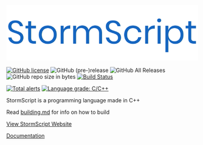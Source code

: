 ![](images/logo.png)

[![GitHub license](https://img.shields.io/github/license/stormprograms/stormscript.svg)](https://github.com/stormprograms/StormScript/blob/master/LICENSE)
![GitHub (pre-)release](https://img.shields.io/github/release-pre/stormprograms/stormscript.svg)
![GitHub All Releases](https://img.shields.io/github/downloads/stormprograms/stormscript/total.svg)
![GitHub repo size in bytes](https://img.shields.io/github/repo-size/stormprograms/stormscript.svg)
[![Build Status](https://dev.azure.com/alegosdude/stormscript/_apis/build/status/stormprograms.StormScript%20(1)?branchName=dev)](https://dev.azure.com/alegosdude/stormscript/_build/latest?definitionId=2?branchName=dev)

[![Total alerts](https://img.shields.io/lgtm/alerts/g/stormprograms/StormScript.svg?logo=lgtm&logoWidth=18)](https://lgtm.com/projects/g/stormprograms/StormScript/alerts/)
[![Language grade: C/C++](https://img.shields.io/lgtm/grade/cpp/g/stormprograms/StormScript.svg?logo=lgtm&logoWidth=18)](https://lgtm.com/projects/g/stormprograms/StormScript/context:cpp)

StormScript is a programming language made in C++

Read [building.md](docs/building.md) for info on how to build

[View  StormScript Website](https://stormscript.dev)

[Documentation](https://stormprograms.com/stormscript)
